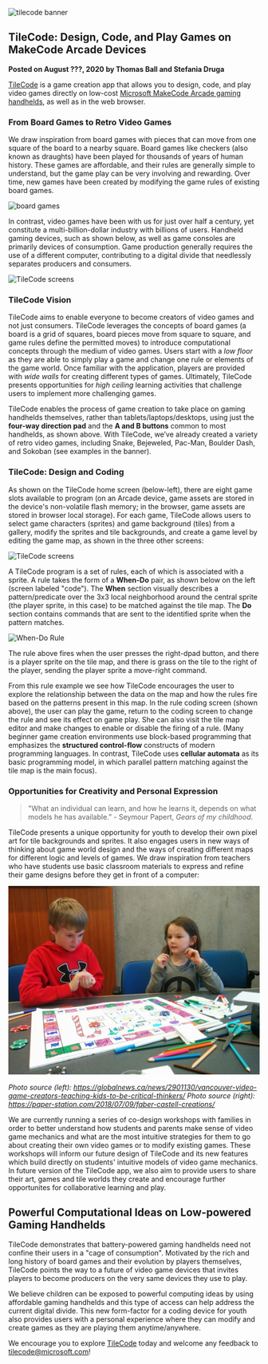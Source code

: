 ![tilecode banner](/static/blog/arcade/tilecode/banner.JPG)

## TileCode: Design, Code, and Play Games on MakeCode Arcade Devices

**Posted on August ???, 2020 by Thomas Ball and Stefania Druga**

[TileCode](https://microsoft.github.io/tilecode) is a game creation app that allows you to design, code, and play video games directly on low-cost [Microsoft MakeCode Arcade gaming handhelds](https://arcade.makecode.com/hardware), as well as in the web browser.

### From Board Games to Retro Video Games

We draw inspiration from board games with pieces that can move from one square of the board to a nearby square. Board games like checkers (also known as draughts) have been played for thousands of years of human history.  These games are affordable, and their rules are generally simple to understand, but the game play can be very involving and rewarding. Over time, new games have been created by modifying the game rules of existing board games.

![board games](/static/blog/arcade/tilecode/boardGames.JPG)

In contrast, video games have been with us for just over half a century, yet constitute a multi-billion-dollar industry with billions of users. Handheld gaming devices, such as shown below, as well as game consoles are primarily devices of consumption. Game production generally requires the use of a different computer, contributing to a digital divide that needlessly separates producers and consumers.

![TileCode screens](/static/blog/arcade/tilecode/handhelds.JPG)

### TileCode Vision

TileCode aims to enable everyone to become creators of video games and not just consumers. TileCode leverages the concepts of board games (a board is a grid of squares, board pieces move from square to square, and game rules define the permitted moves) to introduce computational concepts through the medium of video games. Users start with a *low floor* as they are able to simply play a game and change one rule or elements of the game world. Once familiar with the application, players are provided with *wide walls* for creating different types of games. Ultimately, TileCode presents opportunities for *high ceiling* learning activities that challenge users to implement more challenging games.

TileCode enables the process of game creation to take place on gaming handhelds themselves, rather than tablets/laptops/desktops, using just the **four-way direction pad** and the **A and B buttons** common to most handhelds,
as shown above. With TileCode, we’ve already created a variety of retro video games, including Snake, Bejeweled, Pac-Man, Boulder Dash, and Sokoban (see examples in the banner).

### TileCode: Design and Coding

As shown on the TileCode home screen (below-left), there are eight game slots available to program (on an Arcade device, game assets are stored in the device's non-volatile flash memory; in the browser, game assets are stored in browser local storage). For each game, TileCode allows users to select game characters (sprites) and game background (tiles) from a gallery, modify the sprites and tile backgrounds, and create a game level by editing the game map, as shown in the three other screens:

![TileCode screens](/static/blog/arcade/tilecode/screens.JPG)

A TileCode program is a set of rules, each of which is associated with a sprite. A rule takes the form of a **When-Do** pair, as shown below on the left (screen labeled "code"). The **When** section visually describes a pattern/predicate over the 3x3 local neighborhood around the central sprite (the player sprite, in this case) to be matched against the tile map.  The **Do** section contains commands that are sent to the identified sprite when the pattern matches.

![When-Do Rule](/static/blog/arcade/tilecode/editPlayMap.JPG)

The rule above fires when the user presses the right-dpad button, and there is a player sprite on the tile map, and there is grass on the tile to the right of the player, sending the player sprite a move-right command.

From this rule example we see how TileCode encourages the user to explore the relationship between the data on the map and how the rules fire based on the patterns present in this map. In the rule coding screen (shown above), the user can play the game, return to the coding screen to change the rule and see its effect on game play. She can also visit the tile map editor and make changes to enable or disable the firing of a rule. (Many beginner game creation environments use block-based programming that emphasizes the **structured control-flow** constructs of modern programming languages. In contrast, TileCode uses **cellular automata** as its basic programming model, in which parallel pattern matching against the tile map is the main focus).

### Opportunities for Creativity and Personal Expression

> "What an individual can learn, and how he learns it, depends on what models he has available.” - Seymour Papert, *Gears of my childhood*.

TileCode presents a unique opportunity for youth to develop their own pixel art for tile backgrounds and sprites. It also engages users in new ways of thinking about game world design and the ways of creating different maps for different logic and levels of games. We draw inspiration from teachers who have students use basic classroom materials to express and refine their game designs before they get in front of a computer:

![Students drawing a game timeline](/static/blog/arcade/tilecode/tilecode_kids_gamedesign.jpg)

*Photo source (left): https://globalnews.ca/news/2901130/vancouver-video-game-creators-teaching-kids-to-be-critical-thinkers/
Photo source (right): https://paper-station.com/2018/07/09/faber-castell-creations/*

We are currently running a series of co-design workshops with families in order to better understand how students and parents make sense of video game mechanics and what are the most intuitive strategies for them to go about creating their own video games or to modify existing games. These workshops will inform our future design of TileCode and its new features which build directly on students' intuitive models of video game mechanics. In future version of the TileCode app, we also aim to provide users to share their art, games and tile worlds they create and encourage further opportunites for collaborative learning and play.

## Powerful Computational Ideas on Low-powered Gaming Handhelds

TileCode demonstrates that battery-powered gaming handhelds need not confine their users in a "cage of consumption".  Motivated by the rich and long history of board games and their evolution by players themselves, TileCode points the way to a future of video game devices that invites players to become producers on the very same devices they use to play.

We believe children can be exposed to powerful computing ideas by using affordable gaming handhelds and this type of access can help address the current digital divide. This new form-factor for a coding device for youth also provides users with a  personal experience where they can modify and create games as they are playing them anytime/anywhere.

 We encourage you to explore [TileCode](https://microsoft.github.io/tilecode) today and welcome any feedback to tilecode@microsoft.com!
